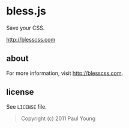 bless.js
=======

Save your CSS.

<http://blesscss.com>

about
-----

For more information, visit <http://blesscss.com>.

license
-------

See `LICENSE` file.

> Copyright (c) 2011 Paul Young
